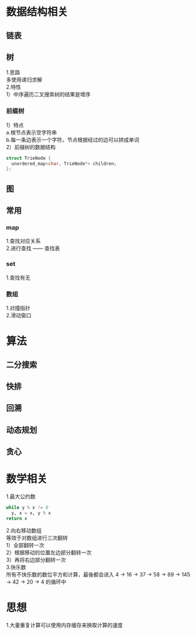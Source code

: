 # 数据结构相关
## 链表

## 树
1.思路  
多使用递归求解  
2.特性  
1）中序遍历二叉搜索树的结果是增序  
### 前缀树
1）特点  
a.根节点表示空字符串  
b.每一条边表示一个字符，节点根据经过的边可以拼成单词  
2）前缀树的数据结构  
```c++
struct TrieNode {
  unordered_map<char, TrieNode*> children;
};
```

## 图

## 常用
### map  
1.查找对应关系  
2.进行查找 —— 查找表  
### set  
1.查找有无  
### 数组
1.对撞指针  
2.滑动窗口    



# 算法
## 二分搜索

## 快排

## 回溯

## 动态规划

## 贪心

# 数学相关
1.最大公约数  
```python
while y % x != 0
  y, x = x, y % x
return x 
```
2.向右移动数组  
等效于对数组进行三次翻转  
1）全部翻转一次   
2）根据移动的位置左边部分翻转一次  
3）再将右边部分翻转一次  
3.快乐数  
所有不快乐数的数位平方和计算，最後都会进入 4 → 16 → 37 → 58 → 89 → 145 → 42 → 20 → 4 的循环中  



# 思想
1.大量重复计算可以使用内存缓存来换取计算的速度  
